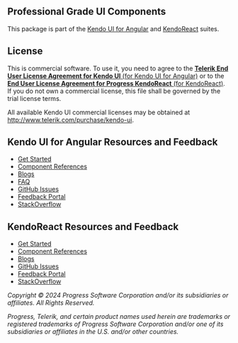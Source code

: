 ## Professional Grade UI Components

This package is part of the [Kendo UI for Angular](https://www.telerik.com/kendo-angular-ui/) and [KendoReact](https://www.telerik.com/kendo-react-ui/components/#react-components) suites.

## License

This is commercial software. To use it, you need to agree to the [**Telerik End User License Agreement for Kendo UI** (for Kendo UI for Angular)](http://www.telerik.com/purchase/license-agreement/kendo-ui) or to the [**End User License Agreement for Progress KendoReact** (for KendoReact)](https://www.telerik.com/purchase/license-agreement/progress-kendoreact). If you do not own a commercial license, this file shall be governed by the trial license terms.

All available Kendo UI commercial licenses may be obtained at http://www.telerik.com/purchase/kendo-ui.

## Kendo UI for Angular Resources and Feedback

- [Get Started](https://www.telerik.com/kendo-angular-ui/getting-started)
- [Component References](https://www.telerik.com/kendo-angular-ui/components)
- [Blogs](http://www.telerik.com/blogs/kendo-ui)
- [FAQ](https://www.telerik.com/kendo-angular-ui/components/faq/)
- [GitHub Issues](https://github.com/telerik/kendo-angular/issues)
- [Feedback Portal](http://kendoui-feedback.telerik.com/forums/555517-kendo-ui-for-angular-2-feedback)
- [StackOverflow](https://stackoverflow.com/questions/tagged/kendo-ui-angular2)

## KendoReact Resources and Feedback

- [Get Started](https://www.telerik.com/kendo-react-ui/getting-started)
- [Component References](https://www.telerik.com/kendo-react-ui/components/#react-components)
- [Blogs](http://www.telerik.com/blogs/kendo-ui)
- [GitHub Issues](https://github.com/telerik/kendo-react/issues)
- [Feedback Portal](http://kendoui-feedback.telerik.com/forums/908425-kendo-ui-for-react-feedback)
- [StackOverflow](https://stackoverflow.com/questions/tagged/kendo-react-ui)

*Copyright © 2024 Progress Software Corporation and/or its subsidiaries or affiliates. All Rights Reserved.*

*Progress, Telerik, and certain product names used herein are trademarks or registered trademarks of Progress Software Corporation and/or one of its subsidiaries or affiliates in the U.S. and/or other countries.*
